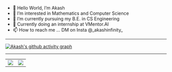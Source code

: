 - 👋 Hello World, I’m Akash
- 👀 I’m interested in Mathematics and Computer Science
- 🌱 I’m currently pursuing my B.E. in CS Engineering
- :briefcase: Currently doing an internship at VMentor.AI
- 📫 How to reach me ... DM on Insta @\_akashinfinity\_

<hr>

[![Akash's github activity graph](https://activity-graph.herokuapp.com/graph?username=akashinfinity12&theme=github)](https://github.com/akashinfinity12)

<hr>

<table>
<tr>
<td>
<img src="https://github-readme-stats.vercel.app/api/top-langs/?username=akashinfinity12&layout=compact&exclude_repo=Machine-Learning&langs_count=8">
</td>
<td>
<img src="https://streak-stats.demolab.com/?user=akashinfinity12&theme=blood-dark">
</td>
</tr>
</table>

<!---
akashinfinity12/akashinfinity12 is a ✨ special ✨ repository because its `README.md` (this file) appears on your GitHub profile.
You can click the Preview link to take a look at your changes.
--->

